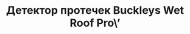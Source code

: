 ﻿---
title: Детектор протечек Buckleys Wet Roof Pro\’
cat: 6
main: false
submenu: false
layout: buffer
---

